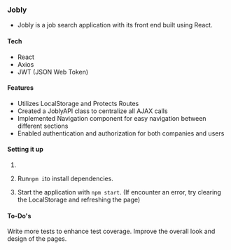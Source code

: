 
### Jobly

- Jobly is a job search application with its front end built using React.

#### Tech

- React
- Axios
- JWT (JSON Web Token)

#### Features

- Utilizes LocalStorage and Protects Routes
- Created a JoblyAPI class to centralize all AJAX calls
- Implemented Navigation component for easy navigation between different sections
- Enabled authentication and authorization for both companies and users

  
#### Setting it up
1. 

1. Run` npm i `to install dependencies.
2. Start the application with `npm start`.
(If encounter an error, try clearing the LocalStorage and refreshing the page)

#### To-Do's

Write more tests to enhance test coverage.
Improve the overall look and design of the pages.
